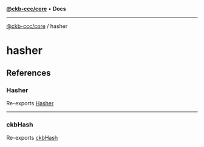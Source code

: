 [**@ckb-ccc/core**](README.md) • **Docs**

***

[@ckb-ccc/core](README.md) / hasher

# hasher

## References

### Hasher

Re-exports [Hasher](hasher.Class.Hasher.md)

***

### ckbHash

Re-exports [ckbHash](hasher.Function.ckbHash.md)
